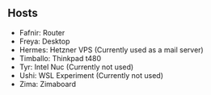 ## Hosts

- Fafnir: Router
- Freya: Desktop
- Hermes: Hetzner VPS (Currently used as a mail server)
- Timballo: Thinkpad t480
- Tyr: Intel Nuc (Currently not used)
- Ushi: WSL Experiment (Currently not used)
- Zima: Zimaboard
